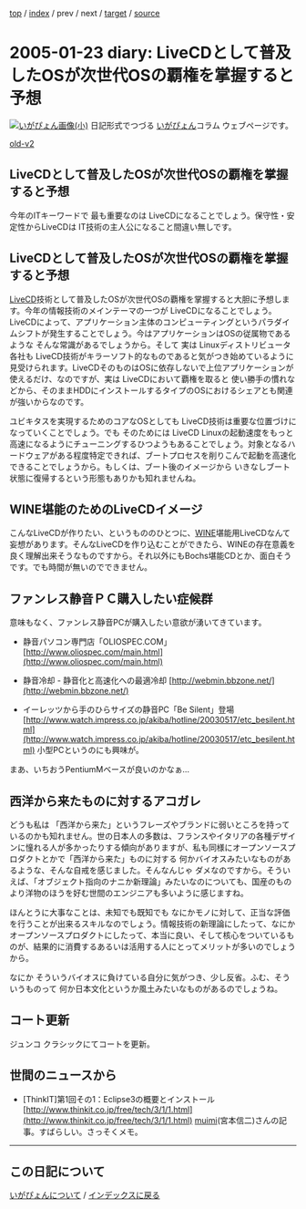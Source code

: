 [top](https://igapyon.github.io/diary/) 
 / [index](https://igapyon.github.io/diary/2005/index.html) 
 / prev 
 / next 
 / [target](https://igapyon.github.io/diary/2005/ig050123.html) 
 / [source](https://github.com/igapyon/diary/blob/gh-pages/2005/ig050123.html.src.md) 

2005-01-23 diary: LiveCDとして普及したOSが次世代OSの覇権を掌握すると予想
=====================================================================================================
[![いがぴょん画像(小)](https://igapyon.github.io/diary/images/iga200306s.jpg "いがぴょん")](https://igapyon.github.io/diary/memo/memoigapyon.html) 日記形式でつづる [いがぴょん](https://igapyon.github.io/diary/memo/memoigapyon.html)コラム ウェブページです。

[old-v2](ig050123-orig.html)

## LiveCDとして普及したOSが次世代OSの覇権を掌握すると予想

今年のITキーワードで 最も重要なのは LiveCDになることでしょう。保守性・安定性からLiveCDは IT技術の主人公になること間違い無しです。


## LiveCDとして普及したOSが次世代OSの覇権を掌握すると予想

[LiveCD](http://www.igapyon.jp/igapyon/diary/keyword/livecd.html)技術として普及したOSが次世代OSの覇権を掌握すると大胆に予想します。今年の情報技術のメインテーマの一つが
LiveCDになることでしょう。LiveCDによって、アプリケーション主体のコンピューティングというパラダイムシフトが発生することでしょう。今はアプリケーションはOSの従属物であるような そんな常識があるでしょうから。そして 実は Linuxディストリビュータ各社も LiveCD技術がキラーソフト的なものであると気がつき始めているように見受けられます。LiveCDそのものはOSに依存しないで上位アプリケーションが使えるだけ、なのですが、実は LiveCDにおいて覇権を取ると 使い勝手の慣れなどから、そのままHDDにインストールするタイプのOSにおけるシェアとも関連が強いからなのです。

ユビキタスを実現するためのコアなOSとしても LiveCD技術は重要な位置づけになっていくことでしょう。でも そのためには LiveCD Linuxの起動速度をもっと高速になるようにチューニングするひつようもあることでしょう。対象となるハードウェアがある程度特定できれば、ブートプロセスを削りこんで起動を高速化できることでしょうから。もしくは、ブート後のイメージから いきなしブート状態に復帰するという形態もありかも知れませんね。

## WINE堪能のためのLiveCDイメージ

こんなLiveCDが作りたい、というもののひとつに、[WINE](http://www.igapyon.jp/igapyon/diary/keyword/wine.html)堪能用LiveCDなんて妄想があります。そんなLiveCDを作り込むことができたら、WINEの存在意義を良く理解出来そうなものですから。それ以外にもBochs堪能CDとか、面白そうです。でも時間が無いのでできません。

## ファンレス静音ＰＣ購入したい症候群

意味もなく、ファンレス静音PCが購入したい意欲が湧いてきています。

* 静音パソコン専門店「OLIOSPEC.COM」
  [http://www.oliospec.com/main.html](http://www.oliospec.com/main.html)
  
* 静音冷却 - 静音化と高速化への最適冷却
  [http://webmin.bbzone.net/](http://webmin.bbzone.net/)
  
* イーレッツから手のひらサイズの静音PC「Be Silent」登場
  [http://www.watch.impress.co.jp/akiba/hotline/20030517/etc_besilent.html](http://www.watch.impress.co.jp/akiba/hotline/20030517/etc_besilent.html)
  小型PCというのにも興味が。

まあ、いちおうPentiumMベースが良いのかなぁ…

## 西洋から来たものに対するアコガレ

どうも私は 「西洋から来た」というフレーズやブランドに弱いところを持っているのかも知れません。世の日本人の多数は、フランスやイタリアの各種デザインに憧れる人が多かったりする傾向がありますが、私も同様にオープンソースプロダクトとかで「西洋から来た」ものに対する 何かバイオスみたいなものがあるような、そんな自戒を感じました。そんなんじゃ ダメなのですから。そういえば、「オブジェクト指向のナニか新理論」みたいなのについても、国産のものより洋物のほうを好む世間のエンジニアも多いように感じますね。

ほんとうに大事なことは、未知でも既知でも なにかモノに対して、正当な評価を行うことが出来るスキルなのでしょう。情報技術の新理論にしたって、なにかオープンソースプロダクトにしたって、本当に良い、そして核心をついているものが、結果的に消費するあるいは活用する人にとってメリットが多いのでしょうから。

なにか そういうバイオスに負けている自分に気がつき、少し反省。ふむ、そういうものって 何か日本文化というか風土みたいなものがあるのでしょうね。

## コート更新

ジュンコ クラシックにてコートを更新。

## 世間のニュースから

* [ThinkIT]第1回その1：Eclipse3の概要とインストール
[http://www.thinkit.co.jp/free/tech/3/1/1.html](http://www.thinkit.co.jp/free/tech/3/1/1.html)
  [muimi](http://muimi.com/)(宮本信二)さんの記事。すばらしい。さっそくメモ。

----------------------------------------------------------------------------------------------------

## この日記について
[いがぴょんについて](https://igapyon.github.io/diary/memo/memoigapyon.html) / [インデックスに戻る](https://igapyon.github.io/diary/idxall.html)
